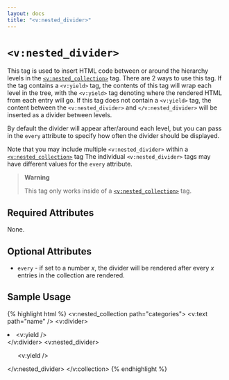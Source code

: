 ```yaml
---
layout: docs
title: "<v:nested_divider>"
---
```


# `<v:nested_divider>`

This tag is used to insert HTML code between or around the hierarchy
levels in the [`<v:nested_collection>`](/v_nested_collection/) tag. There
are 2 ways to use this tag. If the tag contains a `<v:yield>` tag, the
contents of this tag will wrap each level in the tree, with the
`<v:yield>` tag denoting where the rendered HTML from each entry will
go. If this tag does not contain a `<v:yield>` tag, the content between
the `<v:nested_divider>` and `</v:nested_divider>` will be inserted as a
divider between levels.

By default the divider will appear after/around each level, but you can
pass in the `every` attribute to specify how often the divider should be
displayed.

Note that you may include multiple `<v:nested_divider>` within a
[`<v:nested_collection>`](/v_nested_collection/) tag The individual
`<v:nested_divider>` tags may have different values for the `every`
attribute.

> **Warning**
>
> This tag only works inside of a
> [`<v:nested_collection>`](/v_nested_collection/) tag.

## Required Attributes

None.

## Optional Attributes

-   `every` - if set to a number *x*, the divider will be rendered after
    every *x* entries in the collection are rendered.

## Sample Usage

{% highlight html %}
<v:nested_collection path="categories">
 <v:text path="name" />
 <v:divider><li><v:yield /></li></v:divider>
 <v:nested_divider><ul><v:yield /></ul></v:nested_divider>
</v:collection>
{% endhighlight %}
